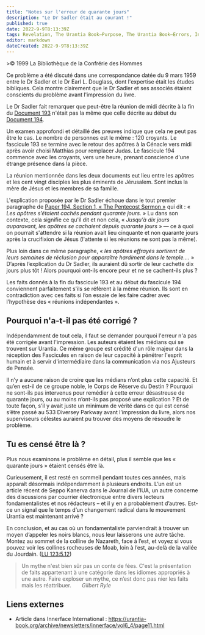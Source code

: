 ```yaml
---
title: "Notes sur l'erreur de quarante jours"
description: "Le Dr Sadler était au courant !"
published: true
date: 2022-9-9T8:13:39Z
tags: Revelation, The Urantia Book—Purpose, The Urantia Book—Errors, Innerface International, article
editor: markdown
dateCreated: 2022-9-9T8:13:39Z
---
```


<p class="v-card v-sheet theme--light gray lighten-3 px-2">>© 1999 La Bibliothèque de la Confrérie des Hommes</p>


Ce problème a été discuté dans une correspondance datée du 9 mars 1959 entre le Dr Sadler et le Dr Earl L. Douglass, dont l'expertise était les études bibliques. Cela montre clairement que le Dr Sadler et ses associés étaient conscients du problème avant l'impression du livre.

Le Dr Sadler fait remarquer que peut-être la réunion de midi décrite à la fin du [Document 193](/fr/The_Urantia_Book/193) n'était pas la même que celle décrite au début du [Document 194](/fr/The_Urantia_Book/194).

Un examen approfondi et détaillé des preuves indique que cela ne peut pas être le cas. Le nombre de personnes est le même : 120 croyants. Le fascicule 193 se termine avec le retour des apôtres à la Cénacle vers midi après avoir choisi Matthias pour remplacer Judas. Le fascicule 194 commence avec les croyants, vers une heure, prenant conscience d'une étrange présence dans la pièce.

La réunion mentionnée dans les deux documents eut lieu entre les apôtres et les cent vingt disciples les plus éminents de Jérusalem. Sont inclus la mère de Jésus et les membres de sa famille.

L'explication proposée par le Dr Sadler échoue dans le tout premier paragraphe de [Paper 194, Section 1, « The Pentecost Sermon »](/fr/The_Urantia_Book/194#p1) qui dit : « _Les apôtres s’étaient cachés pendant quarante jours._ » Lu dans son contexte, cela signifie ce qu'il dit et non cela, « _Jusqu'à dix jours auparavant, les apôtres se cachaient depuis quarante jours_ » — ce à quoi on pourrait s'attendre si la réunion avait lieu cinquante et non quarante jours après la crucifixion de Jésus (l'attente si les réunions ne sont pas la même).

Plus loin dans ce même paragraphe, « _les apôtres effrayés sortirent de leurs semaines de réclusion pour apparaître hardiment dans le temple...._ » D’après l’explication du Dr Sadler, ils auraient dû sortir de leur cachette dix jours plus tôt ! Alors pourquoi ont-ils encore peur et ne se cachent-ils plus ?

Les faits donnés à la fin du fascicule 193 et au début du fascicule 194 conviennent parfaitement s'ils se réfèrent à la même réunion. Ils sont en contradiction avec ces faits si l’on essaie de les faire cadrer avec l’hypothèse des « réunions indépendantes ».

## Pourquoi n'a-t-il pas été corrigé ?

Indépendamment de tout cela, il faut se demander pourquoi l'erreur n'a pas été corrigée avant l'impression. Les auteurs étaient les médians qui se trouvent sur Urantia. Ce même groupe est crédité d'un rôle majeur dans la réception des Fascicules en raison de leur capacité à pénétrer l'esprit humain et à servir d'intermédiaire dans la communication via nos Ajusteurs de Pensée.

Il n’y a aucune raison de croire que les médians n’ont plus cette capacité. Et qu’en est-il de ce groupe noble, le Corps de Réserve du Destin ? Pourquoi ne sont-ils pas intervenus pour remédier à cette erreur désastreuse de quarante jours, ou au moins n’ont-ils pas proposé une explication ? Et de toute façon, s’il y avait juste un minimum de vérité dans ce qui est censé s’être passé au 533 Diversey Parkway avant l’impression du livre, alors nos superviseurs célestes auraient pu trouver des moyens de résoudre le problème.

## Tu es censé être là ?

Plus nous examinons le problème en détail, plus il semble que les « quarante jours » étaient censés être là.

Curieusement, il est resté en sommeil pendant toutes ces années, mais apparaît désormais indépendamment à plusieurs endroits. L’un est un article récent de Seppo Kanerva dans le Journal de l’IUA, un autre concerne des discussions par courrier électronique entre divers lecteurs fondamentalistes et nos rédacteurs – et il y en a probablement d’autres. Est-ce un signal que le temps d’un changement radical dans le mouvement Urantia est maintenant arrivé ?

En conclusion, et au cas où un fondamentaliste parviendrait à trouver un moyen d’appeler les noirs blancs, nous leur laisserons une autre tâche. Montez au sommet de la colline de Nazareth, face à l’est, et voyez si vous pouvez voir les collines rocheuses de Moab, loin à l’est, au-delà de la vallée du Jourdain. ([LU 123:5.12](/fr/The_Urantia_Book/123#p5_12))

> Un mythe n'est bien sûr pas un conte de fées. C'est la présentation de faits appartenant à une catégorie dans les idiomes appropriés à une autre. Faire exploser un mythe, ce n’est donc pas nier les faits mais les réattribuer.
> &nbsp; &nbsp; &nbsp; _Gilbert Ryle_

## Liens externes

- Article dans Innerface International : https://urantia-book.org/archive/newsletters/innerface/vol6_4/page11.html




